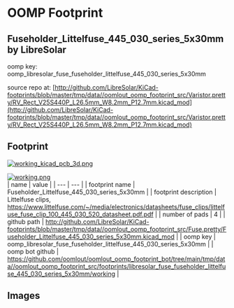 # OOMP Footprint  
## Fuseholder_Littelfuse_445_030_series_5x30mm  by LibreSolar  
  
oomp key: oomp_libresolar_fuse_fuseholder_littelfuse_445_030_series_5x30mm  
  
source repo at: [http://github.com/LibreSolar/KiCad-footprints/blob/master/tmp/data//oomlout_oomp_footprint_src/Varistor.pretty/RV_Rect_V25S440P_L26.5mm_W8.2mm_P12.7mm.kicad_mod](http://github.com/LibreSolar/KiCad-footprints/blob/master/tmp/data//oomlout_oomp_footprint_src/Varistor.pretty/RV_Rect_V25S440P_L26.5mm_W8.2mm_P12.7mm.kicad_mod)  
## Footprint  
  
[![working_kicad_pcb_3d.png](working_kicad_pcb_3d_600.png)](working_kicad_pcb_3d.png)  
  
[![working.png](working_600.png)](working.png)  
| name | value | 
| --- | --- | 
| footprint name | Fuseholder_Littelfuse_445_030_series_5x30mm | 
| footprint description | Littelfuse clips, https://www.littelfuse.com/~/media/electronics/datasheets/fuse_clips/littelfuse_fuse_clip_100_445_030_520_datasheet.pdf.pdf | 
| number of pads | 4 | 
| github path | http://github.com/LibreSolar/KiCad-footprints/blob/master/tmp/data//oomlout_oomp_footprint_src/Fuse.pretty/Fuseholder_Littelfuse_445_030_series_5x30mm.kicad_mod | 
| oomp key | oomp_libresolar_fuse_fuseholder_littelfuse_445_030_series_5x30mm | 
| oomp bot github | https://github.com/oomlout/oomlout_oomp_footprint_bot/tree/main/tmp/data//oomlout_oomp_footprint_src/footprints/libresolar_fuse_fuseholder_littelfuse_445_030_series_5x30mm/working | 
## Images  
